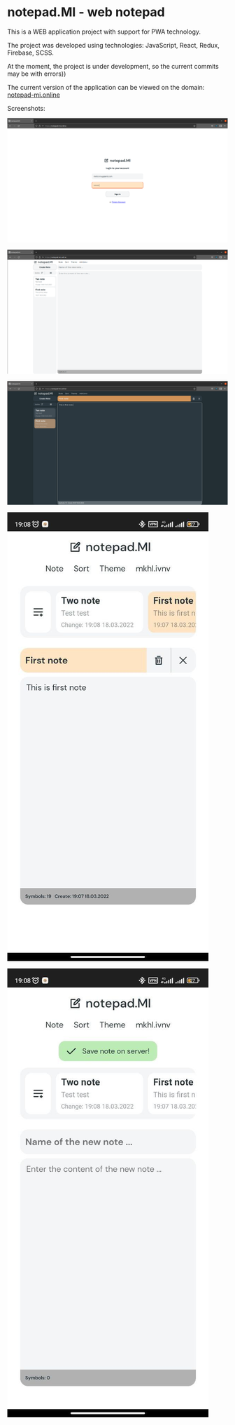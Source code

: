 # notepad.MI - web notepad

This is a WEB application project with support for PWA technology.

The project was developed using technologies: JavaScript, React, Redux, Firebase, SCSS.

At the moment, the project is under development, so the current commits may be with errors))

The current version of the application can be viewed on the domain: [notepad-mi.online](https://www.notepad-mi.online)

Screenshots:

![Screenshoot 1 Desktop ](./README/screenshot_1.png)

![Screenshoot 2 Desktop ](./README/screenshot_2.png)

![Screenshoot 3 Desktop ](./README/screenshot_3.png)

![Screenshoot 4 Mobile ](./README/screenshot_4.jpg)

![Screenshoot 4 Mobile ](./README/screenshot_5.jpg)
